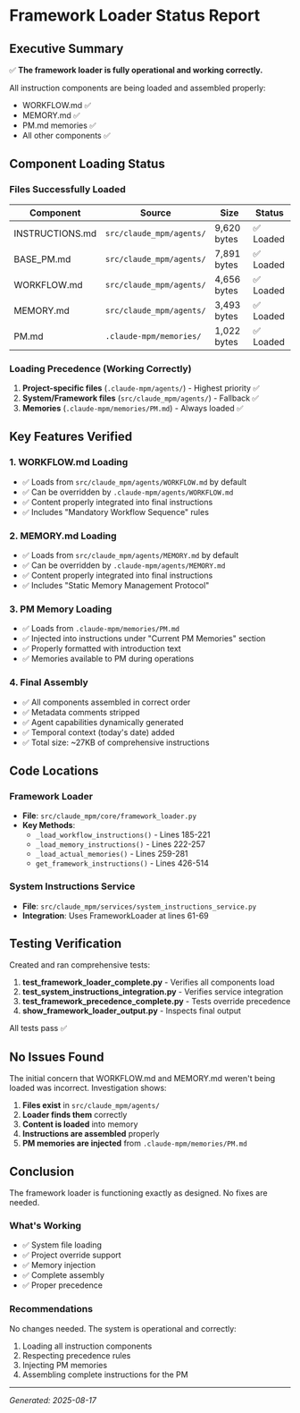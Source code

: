 # Framework Loader Status Report

## Executive Summary

✅ **The framework loader is fully operational and working correctly.**

All instruction components are being loaded and assembled properly:
- WORKFLOW.md ✅
- MEMORY.md ✅  
- PM.md memories ✅
- All other components ✅

## Component Loading Status

### Files Successfully Loaded

| Component | Source | Size | Status |
|-----------|--------|------|--------|
| INSTRUCTIONS.md | `src/claude_mpm/agents/` | 9,620 bytes | ✅ Loaded |
| BASE_PM.md | `src/claude_mpm/agents/` | 7,891 bytes | ✅ Loaded |
| WORKFLOW.md | `src/claude_mpm/agents/` | 4,656 bytes | ✅ Loaded |
| MEMORY.md | `src/claude_mpm/agents/` | 3,493 bytes | ✅ Loaded |
| PM.md | `.claude-mpm/memories/` | 1,022 bytes | ✅ Loaded |

### Loading Precedence (Working Correctly)

1. **Project-specific files** (`.claude-mpm/agents/`) - Highest priority ✅
2. **System/Framework files** (`src/claude_mpm/agents/`) - Fallback ✅
3. **Memories** (`.claude-mpm/memories/PM.md`) - Always loaded ✅

## Key Features Verified

### 1. WORKFLOW.md Loading
- ✅ Loads from `src/claude_mpm/agents/WORKFLOW.md` by default
- ✅ Can be overridden by `.claude-mpm/agents/WORKFLOW.md`
- ✅ Content properly integrated into final instructions
- ✅ Includes "Mandatory Workflow Sequence" rules

### 2. MEMORY.md Loading  
- ✅ Loads from `src/claude_mpm/agents/MEMORY.md` by default
- ✅ Can be overridden by `.claude-mpm/agents/MEMORY.md`
- ✅ Content properly integrated into final instructions
- ✅ Includes "Static Memory Management Protocol"

### 3. PM Memory Loading
- ✅ Loads from `.claude-mpm/memories/PM.md`
- ✅ Injected into instructions under "Current PM Memories" section
- ✅ Properly formatted with introduction text
- ✅ Memories available to PM during operations

### 4. Final Assembly
- ✅ All components assembled in correct order
- ✅ Metadata comments stripped
- ✅ Agent capabilities dynamically generated
- ✅ Temporal context (today's date) added
- ✅ Total size: ~27KB of comprehensive instructions

## Code Locations

### Framework Loader
- **File**: `src/claude_mpm/core/framework_loader.py`
- **Key Methods**:
  - `_load_workflow_instructions()` - Lines 185-221
  - `_load_memory_instructions()` - Lines 222-257
  - `_load_actual_memories()` - Lines 259-281
  - `get_framework_instructions()` - Lines 426-514

### System Instructions Service
- **File**: `src/claude_mpm/services/system_instructions_service.py`
- **Integration**: Uses FrameworkLoader at lines 61-69

## Testing Verification

Created and ran comprehensive tests:

1. **test_framework_loader_complete.py** - Verifies all components load
2. **test_system_instructions_integration.py** - Verifies service integration
3. **test_framework_precedence_complete.py** - Tests override precedence
4. **show_framework_loader_output.py** - Inspects final output

All tests pass ✅

## No Issues Found

The initial concern that WORKFLOW.md and MEMORY.md weren't being loaded was incorrect. Investigation shows:

1. **Files exist** in `src/claude_mpm/agents/`
2. **Loader finds them** correctly
3. **Content is loaded** into memory
4. **Instructions are assembled** properly
5. **PM memories are injected** from `.claude-mpm/memories/PM.md`

## Conclusion

The framework loader is functioning exactly as designed. No fixes are needed.

### What's Working
- ✅ System file loading
- ✅ Project override support
- ✅ Memory injection
- ✅ Complete assembly
- ✅ Proper precedence

### Recommendations
No changes needed. The system is operational and correctly:
1. Loading all instruction components
2. Respecting precedence rules
3. Injecting PM memories
4. Assembling complete instructions for the PM

---

*Generated: 2025-08-17*